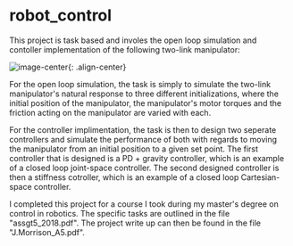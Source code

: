 # robot_control

This project is task based and involes the open loop simulation and contoller implementation of the following two-link manipulator:

![image-center](two_link_manipulator_.png){: .align-center}

For the open loop simulation, the task is simply to simulate the two-link manipulator's natural response to three different initializations, where the initial position of the manipulator, the manipulator's motor torques and the friction acting on the manipulator are varied with each. 

For the controller implimentation, the task is then to design two seperate controllers and simulate the performance of both with regards to moving the manipulator from an initial position to a given set point. The first controller that is designed is a PD + gravity controller, which is an example of a closed loop joint-space controller. The second designed controller is then a stiffness cotroller, which is an example of a closed loop Cartesian-space controller.

I completed this project for a course I took during my master's degree on control in robotics. The specific tasks are outlined in the file "assgt5_2018.pdf". The project write up can then be found in the file "J.Morrison_A5.pdf".
